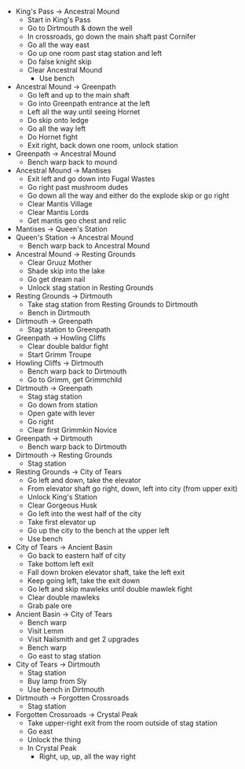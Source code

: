 - King's Pass -> Ancestral Mound
    - Start in King's Pass
    - Go to Dirtmouth & down the well
    - In crossroads, go down the main shaft past Cornifer
    - Go all the way east
    - Go up one room past stag station and left
    - Do false knight skip
    - Clear Ancestral Mound
        - Use bench
- Ancestral Mound -> Greenpath
    - Go left and up to the main shaft
    - Go into Greenpath entrance at the left
    - Left all the way until seeing Hornet
    - Do skip onto ledge
    - Go all the way left
    - Do Hornet fight
    - Exit right, back down one room, unlock station
- Greenpath -> Ancestral Mound
    - Bench warp back to mound
- Ancestral Mound -> Mantises
    - Exit left and go down into Fugal Wastes
    - Go right past mushroom dudes
    - Go down all the way and either do the explode skip or go right
    - Clear Mantis Village
    - Clear Mantis Lords
    - Get mantis geo chest and relic
- Mantises -> Queen's Station
- Queen's Station -> Ancestral Mound
    - Bench warp back to Ancestral Mound
- Ancestral Mound -> Resting Grounds
    - Clear Gruuz Mother
    - Shade skip into the lake
    - Go get dream nail
    - Unlock stag station in Resting Grounds
- Resting Grounds -> Dirtmouth
    - Take stag station from Resting Grounds to Dirtmouth
    - Bench in Dirtmouth
- Dirtmouth -> Greenpath
    - Stag station to Greenpath
- Greenpath -> Howling Cliffs
    - Clear double baldur fight
    - Start Grimm Troupe
- Howling Cliffs -> Dirtmouth
    - Bench warp back to Dirtmouth
    - Go to Grimm, get Grimmchild
- Dirtmouth -> Greenpath
    - Stag stag station
    - Go down from station
    - Open gate with lever
    - Go right
    - Clear first Grimmkin Novice
- Greenpath -> Dirtmouth
    - Bench warp back to Dirtmouth
- Dirtmouth -> Resting Grounds
    - Stag station
- Resting Grounds -> City of Tears
    - Go left and down, take the elevator
    - From elevator shaft go right, down, left into city (from upper exit)
    - Unlock King's Station
    - Clear Gorgeous Husk
    - Go left into the west half of the city
    - Take first elevator up
    - Go up the city to the bench at the upper left
    - Use bench
- City of Tears -> Ancient Basin
    - Go back to eastern half of city
    - Take bottom left exit
    - Fall down broken elevator shaft, take the left exit
    - Keep going left, take the exit down
    - Go left and skip mawleks until double mawlek fight
    - Clear double mawleks
    - Grab pale ore
- Ancient Basin -> City of Tears
    - Bench warp
    - Visit Lemm
    - Visit Nailsmith and get 2 upgrades
    - Bench warp
    - Go east to stag station
- City of Tears -> Dirtmouth
    - Stag station
    - Buy lamp from Sly
    - Use bench in Dirtmouth
- Dirtmouth -> Forgotten Crossroads
    - Stag station
- Forgotten Crossroads -> Crystal Peak
    - Take upper-right exit from the room outside of stag station
    - Go east
    - Unlock the thing
    - In Crystal Peak
        - Right, up, up, all the way right
